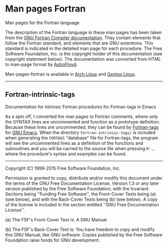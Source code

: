 # Man pages Fortran #

Man pages for the Fortran language


The description of the Fortran language in these man pages has been taken from the [GNU Fortran Compiler documentation](https://gcc.gnu.org/onlinedocs/gcc-5.3.0/gfortran/).  They contain elements that follow the Fortran standard, and elements that are GNU extentions.  This standard is indicated in the detailed man page for each procedure.  The Free Software Foundation, Inc. is the copyright holder of this documentation (see copyright statement below).  The documentation was converted from HTML to man-page format by [AstroFloyd](http://astrofloyd.org).


Man-pages-fortran is available in 
[Arch Linux](https://aur.archlinux.org/packages/man-pages-fortran/) and 
[Gentoo Linux](https://gitweb.gentoo.org/user/AstroFloyd.git/tree/sys-apps/man-pages-fortran).


---


## Fortran-intrinsic-tags ##

Documentation for intrinsic Fortran procedures for Fortran-tags in Emacs


As a spin off, I converted the man pages to Fortran comments, where only the SYNTAX lines are uncommented and function as a prototype definition.  Because these lines are uncommented, they can be found by [Fortran-tags](https://github.com/raullaasner/fortran-tags) for [GNU Emacs](https://www.gnu.org/software/emacs/).  When the directory `fortran-intrinsic-tags/` is included when generating the `FORTAGS` "database" file for Fortran-tags, the program will see the uncommented lines as a definition of the functions and subroutines and you will be carried to the source file when pressing `M-.`, where the procedure's syntax and examples can be found.


---


Copyright (C) 1999-2015 Free Software Foundation, Inc.

Permission is granted to copy, distribute and/or modify this document
under the terms of the GNU Free Documentation License, Version 1.3 or
any later version published by the Free Software Foundation; with the
Invariant Sections being ''Funding Free Software'', the Front-Cover
Texts being (a) (see below), and with the Back-Cover Texts being (b)
(see below).  A copy of the license is included in the section entitled
''GNU Free Documentation License''.

(a) The FSF's Front-Cover Text is:
A GNU Manual

(b) The FSF's Back-Cover Text is:
You have freedom to copy and modify this GNU Manual, like GNU
software.  Copies published by the Free Software Foundation raise
funds for GNU development.
